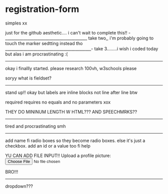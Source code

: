 # registration-form
simples xx

just for the github aesthetic.... i can't wait to complete this!!
-_________________________________________
take two,, i'm probably going to touch the marker sedtting instead tho
___________________________________________-
take 3........i wish i coded today but alas i am procrastinating :(

_______________________________________________

okay i finallly started. please research 100vh, w3schools please

soryy what is fieldset?
________________________________________________

stand up!!
okay but labels are inline blocks not line after line btw

required requires no equals and no parameters xox

THEY DO MININUM LENGTH W HTML??? AND SPEECHMRKS??

____________________________________________________
tired and procrastinating smh
______________________________________________________

add name fi radio boxes so they become radio boxes. else it's just a checkbox. add an id or a value too fi help

YU CAN ADD FILE INPUT!!
<label>Upload a profile picture: <input type="file"></label>

BRO!!!
________________________________
dropdown???